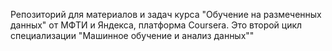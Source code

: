 Репозиторий для материалов и задач курса "Обучение на размеченных данных" от МФТИ и Яндекса, платформа Coursera. Это второй цикл специализации "Машинное обучение и анализ данных""
